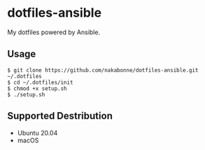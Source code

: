 # dotfiles-ansible
My dotfiles powered by Ansible.

## Usage

```
$ git clone https://github.com/nakabonne/dotfiles-ansible.git ~/.dotfiles
$ cd ~/.dotfiles/init
$ chmod +x setup.sh
$ ./setup.sh
```

## Supported Destribution

- Ubuntu 20.04
- macOS
